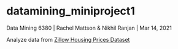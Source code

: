 # datamining_miniproject1

Data Mining 6380 | Rachel Mattson & Nikhil Ranjan | Mar 14, 2021

Analyze data from [Zillow Housing Prices Dataset](https://www.kaggle.com/paultimothymooney/zillow-house-price-data)
